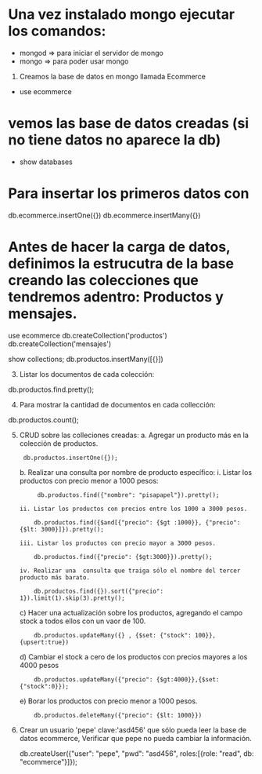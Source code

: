 # Una vez instalado mongo ejecutar los comandos:

- mongod => para iniciar el servidor de mongo
- mongo => para poder usar mongo

1. Creamos la base de datos en mongo llamada Ecommerce

- use ecommerce

# vemos las base de datos creadas (si no tiene datos no aparece la db)

- show databases

# Para insertar los primeros datos con

db.ecommerce.insertOne({})
db.ecommerce.insertMany({})

# Antes de hacer la carga de datos, definimos la estrucutra de la base creando las colecciones que tendremos adentro: Productos y mensajes.

use ecommerce
db.createCollection('productos')
db.createCollection('mensajes')

show collections;
db.productos.insertMany([{}])

3. Listar los documentos de cada colección:

db.productos.find.pretty();

4. Para mostrar la cantidad de documentos en cada collección:

db.productos.count();

5.  CRUD sobre las colleciones creadas:
    a. Agregar un producto más en la colección de productos.

         db.productos.insertOne({});

    b. Realizar una consulta por nombre de producto específico:
    i. Listar los productos con precio menor a 1000 pesos:

             db.productos.find({"nombre": "pisapapel"}).pretty();

        ii. Listar los productos con precios entre los 1000 a 3000 pesos.

            db.productos.find({$and[{"precio": {$gt :1000}}, {"precio":{$lt: 3000}]}).pretty();

        iii. Listar los productos con precio mayor a 3000 pesos.

            db.productos.find({"precio": {$gt:3000}}).pretty();

        iv. Realizar una  consulta que traiga sólo el nombre del tercer producto más barato.

            db.productos.find({}).sort({"precio": 1}).limit(1).skip(3).pretty();

    c) Hacer una actualización sobre los productos, agregando el campo stock a todos ellos con un vaor de 100.

            db.productos.updateMany({} , {$set: {"stock": 100}}, {upsert:true})

    d) Cambiar el stock a cero de los productos con precios mayores a los 4000 pesos

            db.productos.updateMany({"precio": {$gt:4000}},{$set: {"stock":0}});

    e) Borar los productos con precio menor a 1000 pesos.

            db.productos.deleteMany({"precio": {$lt: 1000}})

6) Crear un usuario 'pepe' clave:'asd456' que sólo pueda leer la base de datos ecommerce, Verificar que pepe no pueda cambiar la información.

   db.createUser({"user": "pepe", "pwd": "asd456", roles:[{role: "read", db: "ecommerce"}]});
